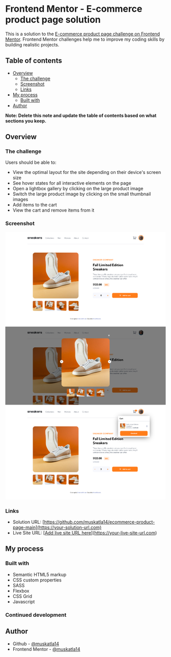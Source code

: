 # Frontend Mentor - E-commerce product page solution

This is a solution to the [E-commerce product page challenge on Frontend Mentor](https://www.frontendmentor.io/challenges/ecommerce-product-page-UPsZ9MJp6). Frontend Mentor challenges help me to improve my coding skills by building realistic projects.

## Table of contents

- [Overview](#overview)
  - [The challenge](#the-challenge)
  - [Screenshot](#screenshot)
  - [Links](#links)
- [My process](#my-process)
  - [Built with](#built-with)
- [Author](#author)

**Note: Delete this note and update the table of contents based on what sections you keep.**

## Overview

### The challenge

Users should be able to:

- View the optimal layout for the site depending on their device's screen size
- See hover states for all interactive elements on the page
- Open a lightbox gallery by clicking on the large product image
- Switch the large product image by clicking on the small thumbnail images
- Add items to the cart
- View the cart and remove items from it

### Screenshot

![](./images/screenshoot-E-commerce%20product%20page.png)
![](./images/e-commerce-gallery-screenshot.png)
![](./images/screenshot-cart.png)

### Links

- Solution URL: [https://github.com/muskatla14/ecommerce-product-page-main](https://your-solution-url.com)
- Live Site URL: [[Add live site URL here](https://muskatla14.github.io/ecommerce-product-page-main/)](https://your-live-site-url.com)

## My process

### Built with

- Semantic HTML5 markup
- CSS custom properties
- SASS
- Flexbox
- CSS Grid
- Javascript

### Continued development

## Author

- Github - [@muskatla14](https://github.com/muskatla14)
- Frontend Mentor - [@muskatla14](https://www.frontendmentor.io/profile/muskatla14)
